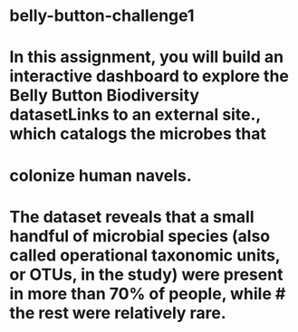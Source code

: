 # belly-button-challenge1
# In this assignment, you will build an interactive dashboard to explore the Belly Button Biodiversity datasetLinks to an external site., which catalogs the microbes that 
# colonize human navels.

# The dataset reveals that a small handful of microbial species (also called operational taxonomic units, or OTUs, in the study) were present in more than 70% of people, while # the rest were relatively rare.
